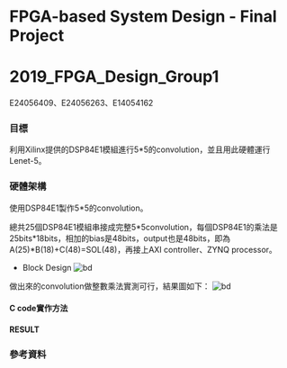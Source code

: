 # FPGA-based System Design - Final Project
# 2019_FPGA_Design_Group1
E24056409、E24056263、E14054162

### 目標

利用Xilinx提供的DSP84E1模組進行5\*5的convolution，並且用此硬體運行Lenet-5。

### 硬體架構

使用DSP84E1製作5\*5的convolution。

總共25個DSP84E1模組串接成完整5\*5convolution，每個DSP84E1的乘法是25bits*18bits，相加的bias是48bits，output也是48bits，即為A(25)\*B(18)+C(48)=SOL(48)，再接上AXI controller、ZYNQ processor。

* Block Design
![bd](images/)

做出來的convolution做整數乘法實測可行，結果圖如下：
![bd](images/)

#### C code實作方法


#### RESULT


### 參考資料

